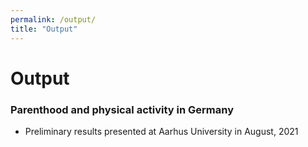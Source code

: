```yaml
---
permalink: /output/
title: "Output"
---
```


# Output

### Parenthood and physical activity in Germany

* Preliminary results presented at Aarhus University in August, 2021 [<i class="fa fa-file-pdf-o" aria-hidden="true"></i>](https://mfr.osf.io/render?url=https://osf.io/h3ydq/?action=download%26mode=render) 
